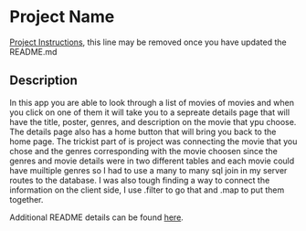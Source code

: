 # Project Name

[Project Instructions](./INSTRUCTIONS.md), this line may be removed once you have updated the README.md

## Description

In this app you are able to look through a list of movies of movies and when you click on one of them it will take you to a sepreate details page that will have the title, poster, genres, and description on the movie that ypu choose. The details page also has a home button that will bring you back to the home page. The trickist part of is project was connecting the movie that you chose and the genres corresponding with the movie choosen since the genres and movie details were in two different tables and each movie could have muiltiple genres so I had to use a many to many sql join in my server routes to the database. I was also tough finding a way to connect the information on the client side, I use .filter to go that and .map to put them together. 

Additional README details can be found [here](https://github.com/PrimeAcademy/readme-template/blob/master/README.md).
